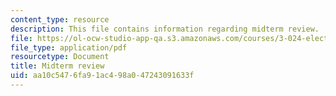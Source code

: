 ```yaml
---
content_type: resource
description: This file contains information regarding midterm review.
file: https://ol-ocw-studio-app-qa.s3.amazonaws.com/courses/3-024-electronic-optical-and-magnetic-properties-of-materials-spring-2013/aa10c5476fa91ac498a047243091633f_MIT3_024S13_study4.pdf
file_type: application/pdf
resourcetype: Document
title: Midterm review
uid: aa10c547-6fa9-1ac4-98a0-47243091633f
---
```

